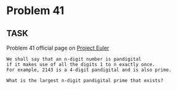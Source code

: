 Problem 41
===

## TASK ##

Problem 41 official page on [Project Euler](http://projecteuler.net/problem=41)

	We shall say that an n-digit number is pandigital
	if it makes use of all the digits 1 to n exactly once.
	For example, 2143 is a 4-digit pandigital and is also prime.
	
	What is the largest n-digit pandigital prime that exists?